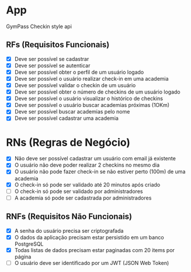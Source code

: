 # App

GymPass Checkin style api

## RFs (Requisitos Funcionais)

- [X] Deve ser possível se cadastrar
- [X] Deve ser possível se autenticar
- [X] Deve ser possível obter o perfil de um usuário logado
- [X] Deve ser possível o usuário realizar check-in em uma academia
- [X] Deve ser possível validar o checkin de um usuário
- [X] Deve ser possível obter o número de checkins de um usuário logado
- [X] Deve ser possível o usuário visualizar o histórico de checkins
- [X] Deve ser possível o usuário buscar academias próximas (1OKm)
- [X] Deve ser possível buscar academias pelo nome
- [X] Deve ser possível cadastrar uma academia

# RNs (Regras de Negócio)

- [X] Não deve ser possível cadastrar um usuário com email já existente
- [X] O usuário não deve poder realizar 2 checkins no mesmo dia
- [X] O usuário não pode fazer check-in se não estiver perto (100m) de uma academia
- [X] O check-in só pode ser validado até 20 minutos após criado
- [ ] O check-in só pode ser validado por administradores
- [ ] A academia só pode ser cadastrada por administradores

## RNFs (Requisitos Não Funcionais)

- [X] A senha do usuário precisa ser criptografada
- [X] O dados da aplicação precisam estar persistido em um banco PostgreSQL
- [X] Todas listas de dados precisam estar paginadas com 20 items por página
- [ ] O usuário deve ser identificado por um JWT (JSON Web Token)